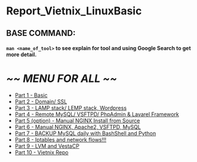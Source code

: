 # Report_Vietnix_LinuxBasic

## BASE COMMAND:
#### `man <name_of_tool>` to see explain for tool and using Google Search to get more detail.

# *~~ MENU FOR ALL ~~*

* <a href='part01/part01.md'>Part 1 - Basic</a>
* <a href='part02/part02.md'>Part 2 - Domain/ SSL</a>
* <a href='part03/part03.md'>Part 3 - LAMP stack/ LEMP stack, Wordpress</a>
* <a href='part04/part04.md'>Part 4 - Remote MySQL/ VSFTPD/ PhpAdmin & Lavarel Framework</a>
* <a href='part05/part05.md'>Part 5 (option) - Manual NGINX Install from Source</a>
* <a href='part06/part06.md'>Part 6 - Manual NGINX, Apache2, VSFTPD, MySQL</a>
* <a href='part07/part07.md'>Part 7 - BACKUP MySQL daily with BashShell and Python</a>
* <a href='part08/part08.md'>Part 8 - Iptables and network flows!!!</a>
* <a href='part09/part09.md'>Part 9 - LVM and VestaCP</a>
* <a href='part10/part10.md'>Part 10 - Vietnix Repo</a>